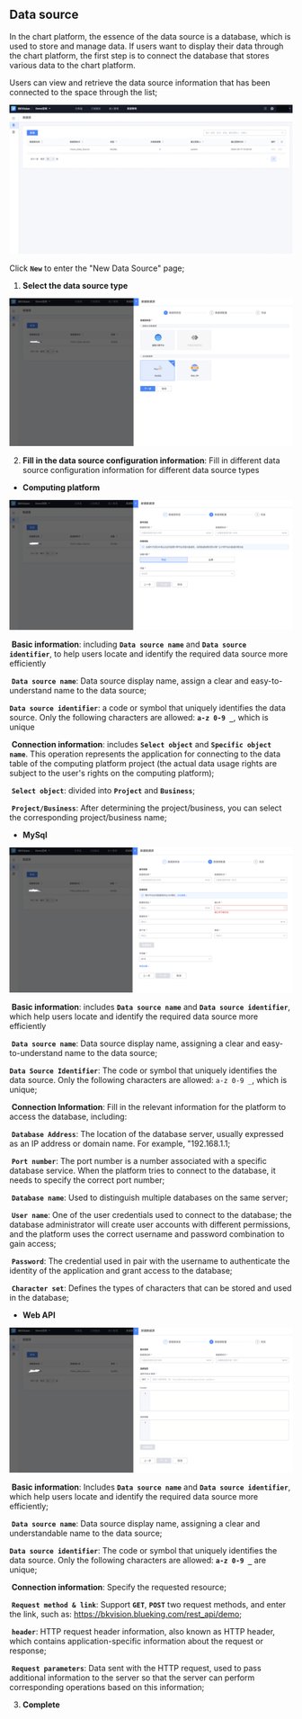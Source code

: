 ## Data source

In the chart platform, the essence of the data source is a database, which is used to store and manage data. If users want to display their data through the chart platform, the first step is to connect the database that stores various data to the chart platform.

Users can view and retrieve the data source information that has been connected to the space through the list;

![data-sourc](../media/data-source.png)

Click **`New`** to enter the "New Data Source" page;

1. **Select the data source type**

![data-source1](../media/data-source1.png)

2. **Fill in the data source configuration information**: Fill in different data source configuration information for different data source types

- **Computing platform**

![data-source](../media/data-source2.png)

​ **Basic information**: including **`Data source name`** and **`Data source identifier`**, to help users locate and identify the required data source more efficiently

​ **`Data source name`**: Data source display name, assign a clear and easy-to-understand name to the data source;

​**`Data source identifier`**: a code or symbol that uniquely identifies the data source. Only the following characters are allowed: **`a-z 0-9 _`**, which is unique

​ **Connection information**: includes **`Select object`** and **`Specific object name`**. This operation represents the application for connecting to the data table of the computing platform project (the actual data usage rights are subject to the user's rights on the computing platform);

​ **`Select object`**: divided into **`Project`** and **`Business`**;

​ **`Project/Business`**: After determining the project/business, you can select the corresponding project/business name;

- **MySql**

![data-source3](../media/data-source3.png)

​ **Basic information**: includes **`Data source name`** and **`Data source identifier`**, which help users locate and identify the required data source more efficiently

​ **`Data source name`**: Data source display name, assigning a clear and easy-to-understand name to the data source;

​**`Data Source Identifier`**: The code or symbol that uniquely identifies the data source. Only the following characters are allowed: `a-z 0-9 _`, which is unique;

​ **Connection Information**: Fill in the relevant information for the platform to access the database, including:

​ **`Database Address`**: The location of the database server, usually expressed as an IP address or domain name. For example, "192.168.1.1;

​ **`Port number`**: The port number is a number associated with a specific database service. When the platform tries to connect to the database, it needs to specify the correct port number;

​ **`Database name`**: Used to distinguish multiple databases on the same server;

​ **`User name`**: One of the user credentials used to connect to the database; the database administrator will create user accounts with different permissions, and the platform uses the correct username and password combination to gain access;

​ **`Password`**: The credential used in pair with the username to authenticate the identity of the application and grant access to the database;

​ **`Character set`**: Defines the types of characters that can be stored and used in the database;

- **Web API**

![data-source4](../media/data-source4.png)

​ **Basic information**: Includes **`Data source name`** and **`Data source identifier`**, which help users locate and identify the required data source more efficiently;

​ **`Data source name`**: Data source display name, assigning a clear and understandable name to the data source;

​**`Data source identifier`**: The code or symbol that uniquely identifies the data source. Only the following characters are allowed: **`a-z 0-9 _`** are unique;

​ **Connection information**: Specify the requested resource;

​ **`Request method & link`**: Support **`GET`**, **`POST`** two request methods, and enter the link, such as: https://bkvision.blueking.com/rest_api/demo;

​ **`header`**: HTTP request header information, also known as HTTP header, which contains application-specific information about the request or response;

​ **`Request parameters`**: Data sent with the HTTP request, used to pass additional information to the server so that the server can perform corresponding operations based on this information;

3. **Complete**